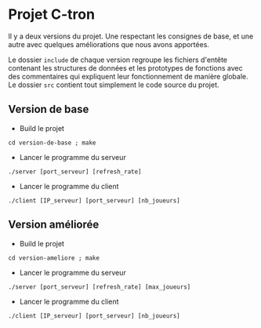 # Projet C-tron

Il y a deux versions du projet. Une respectant les consignes de base, et une autre avec quelques améliorations que nous avons apportées.

Le dossier `include` de chaque version regroupe les fichiers d'entête contenant les structures de données et les prototypes de fonctions avec des commentaires qui expliquent leur fonctionnement de manière globale. Le dossier `src` contient tout simplement le code source du projet.

## Version de base

- Build le projet

```
cd version-de-base ; make
```

- Lancer le programme du serveur

```
./server [port_serveur] [refresh_rate]
```

- Lancer le programme du client

```
./client [IP_serveur] [port_serveur] [nb_joueurs]
```

## Version améliorée

- Build le projet

```
cd version-ameliore ; make
```

- Lancer le programme du serveur

```
./server [port_serveur] [refresh_rate] [max_joueurs]
```

- Lancer le programme du client

```
./client [IP_serveur] [port_serveur] [nb_joueurs]
```
